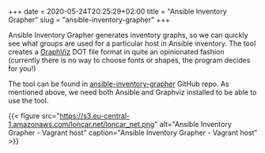 +++ 
date = 2020-05-24T20:25:29+02:00
title = "Ansible Inventory Grapher"
slug = "ansible-inventory-grapher"
+++

Ansible Inventory Grapher generates inventory graphs, so we can quickly see what groups are used for a particular host in Ansible inventory. The tool creates a [GraphViz](http://www.graphviz.org) DOT file format in quite an opinionated fashion (currently there is no way to choose fonts or shapes, the program decides for you!)

The tool can be found in [ansible-inventory-grapher](https://github.com/willthames/ansible-inventory-grapher) GitHub repo. As mentioned above, we need both Ansible and Graphviz installed to be able to use the tool.

<script src="https://embed.cacher.io/d7543f870532ae14aafe13960c2448f4280ffc14.js?a=937ca07d07d03180b988cf4d15697ab0&t=atom_one_dark"></script>

{{< figure src="https://s3.eu-central-1.amazonaws.com/loncar.net/loncar_net.png" alt="Ansible Inventory Grapher - Vagrant host" caption="Ansible Inventory Grapher - Vagrant host" >}}
